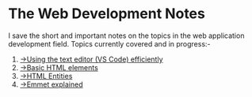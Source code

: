 # The Web Development Notes
 I save the short and important notes on the topics in the web application development field.
Topics currently covered and in progress:-
1)  [->Using the text editor (VS Code) efficiently](https://github.com/parthgithub-byte/The-Web-Development-Notes/blob/main/Text%20Editor.docx )
2)  [->Basic HTML elements](https://github.com/parthgithub-byte/The-Web-Development-Notes/blob/main/HTML%20Elements.docx)
3)  [->HTML Entities](https://github.com/parthgithub-byte/The-Web-Development-Notes/blob/main/HTML%20Entities.docx)
4)  [->Emmet explained](https://github.com/parthgithub-byte/The-Web-Development-Notes/blob/main/Emmet.docx)
